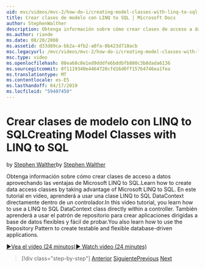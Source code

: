 ```yaml
---
uid: mvc/videos/mvc-2/how-do-i/creating-model-classes-with-linq-to-sql
title: Crear clases de modelo con LINQ to SQL | Microsoft Docs
author: StephenWalther
description: Obtenga información sobre cómo crear clases de acceso a datos aprovechando las ventajas de Microsoft LINQ to SQL. En este tutorial en vídeo, aprenderá a usar LINQ to SQL DataContext...
ms.author: riande
ms.date: 08/20/2008
ms.assetid: d33d89ca-bb2a-4fb2-a0fa-0b423d710acb
msc.legacyurl: /mvc/videos/mvc-2/how-do-i/creating-model-classes-with-linq-to-sql
msc.type: video
ms.openlocfilehash: 08ea68c8e1ed9dddfe6bddbfb880c3b8dada6136
ms.sourcegitcommit: 0f1119340e4464720cfd16d0ff15764746ea1fea
ms.translationtype: MT
ms.contentlocale: es-ES
ms.lasthandoff: 04/17/2019
ms.locfileid: "59407450"
---
```

# <a name="creating-model-classes-with-linq-to-sql"></a><span data-ttu-id="af8ea-104">Crear clases de modelo con LINQ to SQL</span><span class="sxs-lookup"><span data-stu-id="af8ea-104">Creating Model Classes with LINQ to SQL</span></span>

<span data-ttu-id="af8ea-105">by [Stephen Walther](https://github.com/StephenWalther)</span><span class="sxs-lookup"><span data-stu-id="af8ea-105">by [Stephen Walther](https://github.com/StephenWalther)</span></span>

<span data-ttu-id="af8ea-106">Obtenga información sobre cómo crear clases de acceso a datos aprovechando las ventajas de Microsoft LINQ to SQL.</span><span class="sxs-lookup"><span data-stu-id="af8ea-106">Learn how to create data access classes by taking advantage of Microsoft LINQ to SQL.</span></span> <span data-ttu-id="af8ea-107">En este tutorial en vídeo, aprenderá a usar una clase LINQ to SQL DataContext directamente dentro de un controlador.</span><span class="sxs-lookup"><span data-stu-id="af8ea-107">In this video tutorial, you learn how to use a LINQ to SQL DataContext class directly within a controller.</span></span> <span data-ttu-id="af8ea-108">También aprenderá a usar el patrón de repositorio para crear aplicaciones dirigidas a base de datos flexibles y fácil de probar.</span><span class="sxs-lookup"><span data-stu-id="af8ea-108">You also learn how to use the Repository Pattern to create testable and flexible database-driven applications.</span></span>

[<span data-ttu-id="af8ea-109">&#9654;Vea el vídeo (24 minutos)</span><span class="sxs-lookup"><span data-stu-id="af8ea-109">&#9654; Watch video (24 minutes)</span></span>](https://channel9.msdn.com/Blogs/ASP-NET-Site-Videos/creating-model-classes-with-linq-to-sql)

> [!div class="step-by-step"]
> <span data-ttu-id="af8ea-110">[Anterior](creating-custom-html-helpers.md)
> [Siguiente](displaying-a-table-of-database-data.md)</span><span class="sxs-lookup"><span data-stu-id="af8ea-110">[Previous](creating-custom-html-helpers.md)
[Next](displaying-a-table-of-database-data.md)</span></span>
